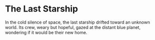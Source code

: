 # The Last Starship

In the cold silence of space, the last starship drifted toward an unknown world. Its crew, weary but hopeful, gazed at the distant blue planet, wondering if it would be their new home.
